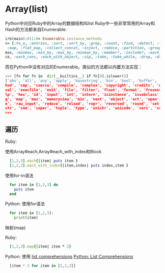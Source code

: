 Array(list)
===========

Python中对应Ruby中的Array的数据结构叫list
Ruby中一些非常常用的Array和Hash的方法都来自Enumerable:

```ruby
irb(main):011:0> Enumerable.instance_methods
=> [:to_a, :entries, :sort, :sort_by, :grep, :count, :find, :detect, :find_index, :find_all, :select, :reject, :collect,
 :map, :flat_map, :collect_concat, :inject, :reduce, :partition, :group_by, :first, :all?, :any?, :one?, :none?, :min, :
max, :minmax, :min_by, :max_by, :minmax_by, :member?, :include?, :each_with_index, :reverse_each, :each_entry, :each_sli
ce, :each_cons, :each_with_object, :zip, :take, :take_while, :drop, :drop_while, :cycle, :chunk, :slice_before]
```

而在Python中没有对应的Enumerable。类似的方法都以内置方法实现：

```python
>>> [fn for fn in  dir(__builtins__) if fn[0].islower()]
['abs', 'all', 'any', 'apply', 'basestring', 'bin', 'bool', 'buffer', 'bytearray', 'bytes', 'callable', 'chr', 'classmet
hod', 'cmp', 'coerce', 'compile', 'complex', 'copyright', 'credits', 'delattr', 'dict', 'dir', 'divmod', 'enumerate', 'e
val', 'execfile', 'exit', 'file', 'filter', 'float', 'format', 'frozenset', 'getattr', 'globals', 'hasattr', 'hash', 'he
lp', 'hex', 'id', 'input', 'int', 'intern', 'isinstance', 'issubclass', 'iter', 'len', 'license', 'list', 'locals', 'lon
g', 'map', 'max', 'memoryview', 'min', 'next', 'object', 'oct', 'open', 'ord', 'pow', 'print', 'property', 'quit', 'rang
e', 'raw_input', 'reduce', 'reload', 'repr', 'reversed', 'round', 'set', 'setattr', 'slice', 'sorted', 'staticmethod', '
str', 'sum', 'super', 'tuple', 'type', 'unichr', 'unicode', 'vars', 'xrange', 'zip']
>>>
```


遍历
----

Ruby:

使用Array#each,Array#each\_with\_index和Block
```ruby
  [1,2,3].each{|item| puts item }
  [1,2,3].each_with_index{|item,index| puts index,item }
```

使用for-in语法
```ruby
  for item in [1,2,3] do
    puts item
  end
```

Python:
使用for语法
```python
  for item in [1,2,3]:
    print(item)
```

映射(map)

Ruby:
```ruby
  [1,2,3].map{|item| item * 2}
```

Python:
使用
[list comprehensions](http://docs.python.org/2/tutorial/datastructures.html#list-comprehensions)
[Python: List Comprehensions](http://www.secnetix.de/olli/Python/list_comprehensions.hawk)

```python
  [item * 2 for item in [1,2,3]]
```

